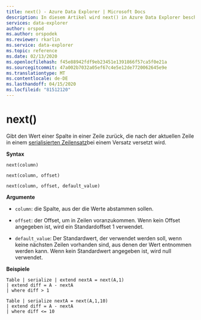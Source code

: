 ```yaml
---
title: next() - Azure Data Explorer | Microsoft Docs
description: In diesem Artikel wird next() in Azure Data Explorer beschrieben.
services: data-explorer
author: orspod
ms.author: orspodek
ms.reviewer: rkarlin
ms.service: data-explorer
ms.topic: reference
ms.date: 02/13/2020
ms.openlocfilehash: f45e88942fdf9eb23451e1391866f57ca5f0e21a
ms.sourcegitcommit: 47a002b7032a05ef67c4e5e12de7720062645e9e
ms.translationtype: MT
ms.contentlocale: de-DE
ms.lasthandoff: 04/15/2020
ms.locfileid: "81512120"
---
```

# <a name="next"></a>next()

Gibt den Wert einer Spalte in einer Zeile zurück, die nach der aktuellen Zeile in einem [serialisierten Zeilensatz](./windowsfunctions.md#serialized-row-set)bei einem Versatz versetzt wird.

**Syntax**

`next(column)`

`next(column, offset)`

`next(column, offset, default_value)`

**Argumente**

* `column`: die Spalte, aus der die Werte abstammen sollen.

* `offset`: der Offset, um in Zeilen voranzukommen. Wenn kein Offset angegeben ist, wird ein Standardoffset 1 verwendet.

* `default_value`: Der Standardwert, der verwendet werden soll, wenn keine nächsten Zeilen vorhanden sind, aus denen der Wert entnommen werden kann. Wenn kein Standardwert angegeben ist, wird null verwendet.


**Beispiele**
```kusto
Table | serialize | extend nextA = next(A,1)
| extend diff = A - nextA
| where diff > 1

Table | serialize nextA = next(A,1,10)
| extend diff = A - nextA
| where diff <= 10
```